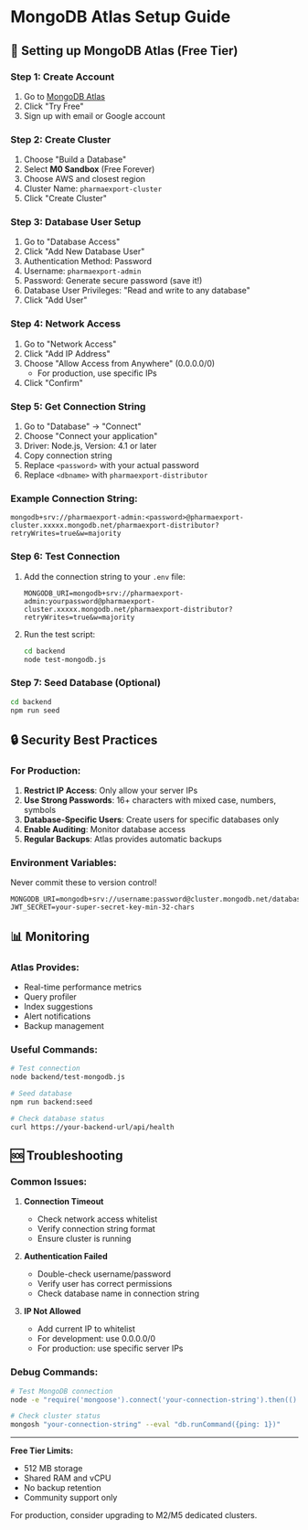 # MongoDB Atlas Setup Guide

## 🍃 Setting up MongoDB Atlas (Free Tier)

### Step 1: Create Account
1. Go to [MongoDB Atlas](https://www.mongodb.com/atlas)
2. Click "Try Free"
3. Sign up with email or Google account

### Step 2: Create Cluster
1. Choose "Build a Database"
2. Select **M0 Sandbox** (Free Forever)
3. Choose AWS and closest region
4. Cluster Name: `pharmaexport-cluster`
5. Click "Create Cluster"

### Step 3: Database User Setup
1. Go to "Database Access"
2. Click "Add New Database User"
3. Authentication Method: Password
4. Username: `pharmaexport-admin`
5. Password: Generate secure password (save it!)
6. Database User Privileges: "Read and write to any database"
7. Click "Add User"

### Step 4: Network Access
1. Go to "Network Access"
2. Click "Add IP Address"
3. Choose "Allow Access from Anywhere" (0.0.0.0/0)
   - For production, use specific IPs
4. Click "Confirm"

### Step 5: Get Connection String
1. Go to "Database" → "Connect"
2. Choose "Connect your application"
3. Driver: Node.js, Version: 4.1 or later
4. Copy connection string
5. Replace `<password>` with your actual password
6. Replace `<dbname>` with `pharmaexport-distributor`

### Example Connection String:
```
mongodb+srv://pharmaexport-admin:<password>@pharmaexport-cluster.xxxxx.mongodb.net/pharmaexport-distributor?retryWrites=true&w=majority
```

### Step 6: Test Connection
1. Add the connection string to your `.env` file:
   ```
   MONGODB_URI=mongodb+srv://pharmaexport-admin:yourpassword@pharmaexport-cluster.xxxxx.mongodb.net/pharmaexport-distributor?retryWrites=true&w=majority
   ```
2. Run the test script:
   ```bash
   cd backend
   node test-mongodb.js
   ```

### Step 7: Seed Database (Optional)
```bash
cd backend
npm run seed
```

## 🔒 Security Best Practices

### For Production:
1. **Restrict IP Access**: Only allow your server IPs
2. **Use Strong Passwords**: 16+ characters with mixed case, numbers, symbols
3. **Database-Specific Users**: Create users for specific databases only
4. **Enable Auditing**: Monitor database access
5. **Regular Backups**: Atlas provides automatic backups

### Environment Variables:
Never commit these to version control!
```env
MONGODB_URI=mongodb+srv://username:password@cluster.mongodb.net/database
JWT_SECRET=your-super-secret-key-min-32-chars
```

## 📊 Monitoring

### Atlas Provides:
- Real-time performance metrics
- Query profiler
- Index suggestions
- Alert notifications
- Backup management

### Useful Commands:
```bash
# Test connection
node backend/test-mongodb.js

# Seed database
npm run backend:seed

# Check database status
curl https://your-backend-url/api/health
```

## 🆘 Troubleshooting

### Common Issues:

1. **Connection Timeout**
   - Check network access whitelist
   - Verify connection string format
   - Ensure cluster is running

2. **Authentication Failed**
   - Double-check username/password
   - Verify user has correct permissions
   - Check database name in connection string

3. **IP Not Allowed**
   - Add current IP to whitelist
   - For development: use 0.0.0.0/0
   - For production: use specific server IPs

### Debug Commands:
```bash
# Test MongoDB connection
node -e "require('mongoose').connect('your-connection-string').then(() => console.log('Connected!')).catch(console.error)"

# Check cluster status
mongosh "your-connection-string" --eval "db.runCommand({ping: 1})"
```

---

**Free Tier Limits:**
- 512 MB storage
- Shared RAM and vCPU
- No backup retention
- Community support only

For production, consider upgrading to M2/M5 dedicated clusters.
